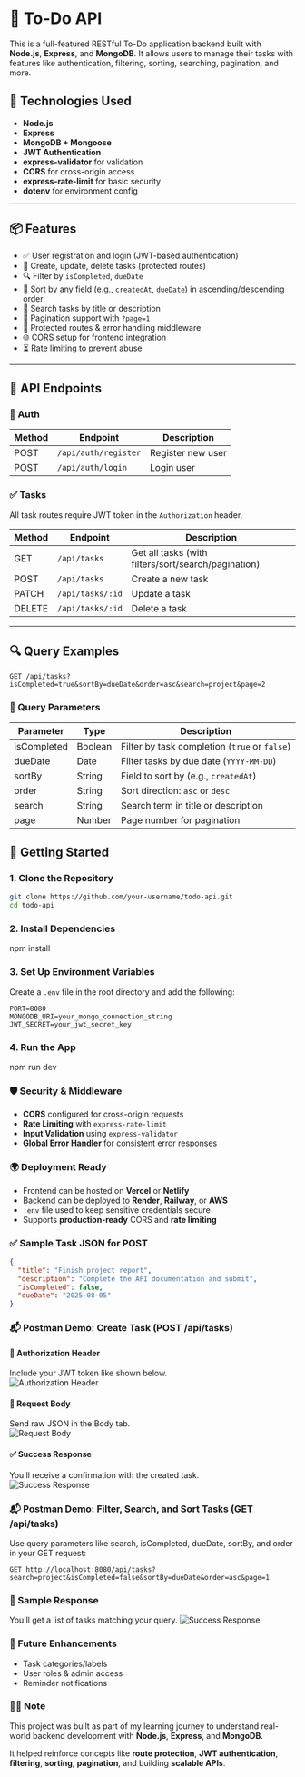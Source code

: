 # 📝 To-Do API

This is a full-featured RESTful To-Do application backend built with **Node.js**, **Express**, and **MongoDB**. It allows users to manage their tasks with features like authentication, filtering, sorting, searching, pagination, and more.

## 🔧 Technologies Used

- **Node.js**
- **Express**
- **MongoDB + Mongoose**
- **JWT Authentication**
- **express-validator** for validation
- **CORS** for cross-origin access
- **express-rate-limit** for basic security
- **dotenv** for environment config

---

## 📦 Features

- ✅ User registration and login (JWT-based authentication)
- 📝 Create, update, delete tasks (protected routes)
- 🔍 Filter by `isCompleted`, `dueDate`
- 📄 Sort by any field (e.g., `createdAt`, `dueDate`) in ascending/descending order
- 🔎 Search tasks by title or description
- 📑 Pagination support with `?page=1`
- 🚫 Protected routes & error handling middleware
- 🌐 CORS setup for frontend integration
- ⏳ Rate limiting to prevent abuse

---

## 📮 API Endpoints

### 🔐 Auth

| Method | Endpoint             | Description       |
| ------ | -------------------- | ----------------- |
| POST   | `/api/auth/register` | Register new user |
| POST   | `/api/auth/login`    | Login user        |

### ✅ Tasks

All task routes require JWT token in the `Authorization` header.

| Method | Endpoint         | Description                                         |
| ------ | ---------------- | --------------------------------------------------- |
| GET    | `/api/tasks`     | Get all tasks (with filters/sort/search/pagination) |
| POST   | `/api/tasks`     | Create a new task                                   |
| PATCH  | `/api/tasks/:id` | Update a task                                       |
| DELETE | `/api/tasks/:id` | Delete a task                                       |

---

## 🔍 Query Examples

```http
GET /api/tasks?isCompleted=true&sortBy=dueDate&order=asc&search=project&page=2
```

### 📌 Query Parameters

| Parameter   | Type    | Description                                   |
| ----------- | ------- | --------------------------------------------- |
| isCompleted | Boolean | Filter by task completion (`true` or `false`) |
| dueDate     | Date    | Filter tasks by due date (`YYYY-MM-DD`)       |
| sortBy      | String  | Field to sort by (e.g., `createdAt`)          |
| order       | String  | Sort direction: `asc` or `desc`               |
| search      | String  | Search term in title or description           |
| page        | Number  | Page number for pagination                    |

## 🚀 Getting Started

### 1. Clone the Repository

```bash
git clone https://github.com/your-username/todo-api.git
cd todo-api
```

### 2. Install Dependencies

npm install

### 3. Set Up Environment Variables

Create a `.env` file in the root directory and add the following:

```env
PORT=8080
MONGODB_URI=your_mongo_connection_string
JWT_SECRET=your_jwt_secret_key
```

### 4. Run the App

npm run dev

### 🛡 Security & Middleware

- **CORS** configured for cross-origin requests
- **Rate Limiting** with `express-rate-limit`
- **Input Validation** using `express-validator`
- **Global Error Handler** for consistent error responses

### 🌍 Deployment Ready

- Frontend can be hosted on **Vercel** or **Netlify**
- Backend can be deployed to **Render**, **Railway**, or **AWS**
- `.env` file used to keep sensitive credentials secure
- Supports **production-ready** CORS and **rate limiting**

### ✅ Sample Task JSON for POST

```json
{
  "title": "Finish project report",
  "description": "Complete the API documentation and submit",
  "isCompleted": false,
  "dueDate": "2025-08-05"
}
```

### 📬 Postman Demo: Create Task (POST /api/tasks)

#### 🔐 Authorization Header

Include your JWT token like shown below.  
![Authorization Header](./assets/postman/postHeaders.png)

#### 📝 Request Body

Send raw JSON in the Body tab.  
![Request Body](./assets/postman/postBody.png)

#### ✅ Success Response

You’ll receive a confirmation with the created task.  
![Success Response](./assets/postman/postResponse.png)

### 📬 Postman Demo: Filter, Search, and Sort Tasks (GET /api/tasks)

Use query parameters like search, isCompleted, dueDate, sortBy, and order in your GET request:

```http
GET http://localhost:8080/api/tasks?search=project&isCompleted=false&sortBy=dueDate&order=asc&page=1
```

### 🧾 Sample Response

You’ll get a list of tasks matching your query.
![Success Response](./assets/postman/getResponse.png)

### 🧠 Future Enhancements

- Task categories/labels
- User roles & admin access
- Reminder notifications

### 🧑‍💻 Note

This project was built as part of my learning journey to understand real-world backend development with **Node.js**, **Express**, and **MongoDB**.

It helped reinforce concepts like **route protection**, **JWT authentication**, **filtering**, **sorting**, **pagination**, and building **scalable APIs**.
